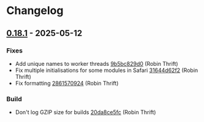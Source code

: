 # Changelog

## [0.18.1](https://github.com/RobinThrift/conveyor/releases/tag/v0.18.1) - 2025-05-12

### <!-- 1 -->Fixes

- Add unique names to worker threads [9b5bc829d0](https://github.com/RobinThrift/conveyor/commit/9b5bc829d0ef9eda6190481bf71c60034f8d2f52) (Robin Thrift)
- Fix multiple initialisations for some modules in Safari [31644d62f2](https://github.com/RobinThrift/conveyor/commit/31644d62f2ac4a9d9bbf87c36ee64e9b6d9145a6) (Robin Thrift)
- Fix formatting [2861570924](https://github.com/RobinThrift/conveyor/commit/28615709241349168b96d01dc57750ee79a52457) (Robin Thrift)

### <!-- 3 -->Build

- Don't log GZIP size for builds [20da8ce5fc](https://github.com/RobinThrift/conveyor/commit/20da8ce5fc40dd9ba72fa56b5e183bfd310f574f) (Robin Thrift)

[0.18.1]: https://github.com/RobinThrift/conveyor/compare/v0.18.0..v0.18.1

